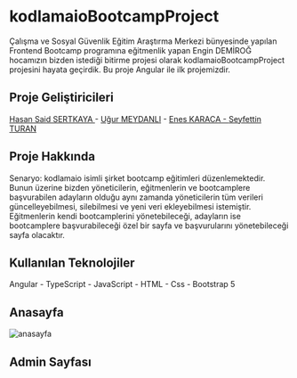 # kodlamaioBootcampProject
Çalışma ve Sosyal Güvenlik Eğitim Araştırma Merkezi bünyesinde yapılan Frontend Bootcamp programına eğitmenlik yapan Engin DEMİROĞ hocamızın bizden istediği bitirme projesi olarak kodlamaioBootcampProject projesini hayata geçirdik. Bu proje Angular ile ilk projemizdir.

## Proje Geliştiricileri
<a href="https://github.com/hasansaid"> Hasan Said SERTKAYA </a> -  <a href="https://github.com/ugur08">Uğur MEYDANLI</a> - <a href="https://github.com/karacaeness">Enes KARACA - <a href="https://github.com/seyfettinturan"> Seyfettin TURAN</a>

## Proje Hakkında
Senaryo: kodlamaio isimli şirket bootcamp eğitimleri düzenlemektedir. Bunun üzerine bizden yöneticilerin, eğitmenlerin ve bootcamplere başvurabilen adayların olduğu aynı zamanda yöneticilerin tüm verileri güncelleyebilmesi, silebilmesi ve yeni veri ekleyebilmesi istemiştir. Eğitmenlerin kendi bootcamplerini yönetebileceği, adayların ise bootcamplere başvurabileceği özel bir sayfa ve başvurularını yönetebileceği sayfa olacaktır.

## Kullanılan Teknolojiler
Angular - TypeScript - JavaScript - HTML - Css - Bootstrap 5 

## Anasayfa

![anasayfa](https://github.com/hasansaid/kodlamaioBootcampProject/blob/master/5dd731efde7c10d561daac32cac85cc550b64879.gif)

## Admin Sayfası



